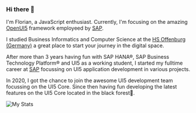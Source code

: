 ### Hi there 🐜
I'm Florian, a JavaScript enthusiast. Currently, I'm focusing on the amazing [OpenUI5](https://github.com/SAP/openui5) framework employeed by [SAP](https://github.com/SAP).

I studied Business Informatics and Computer Science at the [HS Offenburg (Germany)](https://www.hs-offenburg.de//) a great place to start your journey in the digital space.

After more than 3 years having fun with SAP HANA®, SAP Business Technology Platform® and UI5 as a working student, I started my fulltime career at [SAP](https://github.com/SAP) focussing on UI5 application development in various projects. 

In 2020, I got the chance to join the awesome UI5 development team focussing on the UI5 Core. Since then having fun developing the latest features on the UI5 Core located in the black forest🌲.

![My Stats](https://github-readme-stats.vercel.app/api?username=flovogt&show_icons=true&theme=graywhite)
